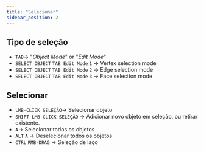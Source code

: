 ```yaml
---
title: "Selecionar"
sidebar_position: 2
---
```


## Tipo de seleção
- `TAB`-> "*Object Mode*" or "*Edit Mode*"
- `SELECT OBJECT` `TAB Edit Mode` `1` -> Vertex selection mode
- `SELECT OBJECT` `TAB Edit Mode` `2` -> Edge selection mode
- `SELECT OBJECT` `TAB Edit Mode` `3` -> Face selection mode

## Selecionar
- `LMB-CLICK SELEÇÃO`-> Selecionar objeto
- `SHIFT LMB-CLICK SELEÇÃO` -> Adicionar novo objeto em seleção, ou retirar existente.
- `A`-> Selecionar todos os objetos
- `ALT` `A` -> Deselecionar todos os objetos
- `CTRL` `RMB-DRAG` -> Seleção de laço